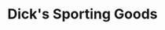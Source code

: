 ---
title: "Dick's Sporting Goods"
url: /oklahoma-city/dicks-sporting-goods-northwest-59th-street/
shop: sports
---
